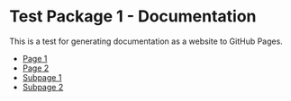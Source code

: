 # Test Package 1 - Documentation

This is a test for generating documentation as a website to GitHub Pages.

- [Page 1](./page1.md)
- [Page 2](./page2.md)
- [Subpage 1](./subpages/page1.md)
- [Subpage 2](./subpages/page2.md)